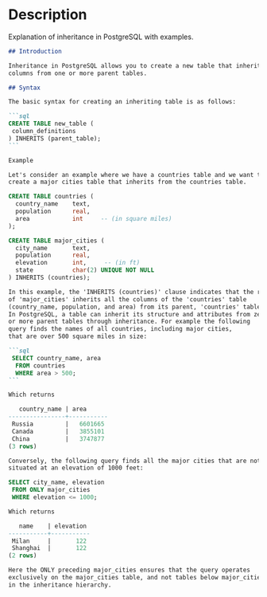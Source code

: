 # Description

Explanation of inheritance in PostgreSQL with examples.

````markdown
## Introduction

Inheritance in PostgreSQL allows you to create a new table that inherits all
columns from one or more parent tables.

## Syntax

The basic syntax for creating an inheriting table is as follows:

```sql
CREATE TABLE new_table (
 column_definitions
) INHERITS (parent_table);
```
````

```markdown
Example

Let's consider an example where we have a countries table and we want to
create a major cities table that inherits from the countries table.
```

```sql
CREATE TABLE countries (
  country_name    text,
  population      real,
  area            int     -- (in square miles)
);

CREATE TABLE major_cities (
  city_name       text,
  population      real,
  elevation       int,     -- (in ft)
  state           char(2) UNIQUE NOT NULL
) INHERITS (countries);
```

````markdown
In this example, the 'INHERITS (countries)' clause indicates that the row
of 'major_cities' inherits all the columns of the 'countries' table
(country_name, population, and area) from its parent, 'countries' table.
In PostgreSQL, a table can inherit its structure and attributes from zero
or more parent tables through inheritance. For example the following
query finds the names of all countries, including major cities,
that are over 500 square miles in size:

```sql
 SELECT country_name, area
  FROM countries
  WHERE area > 500;
```
````

```markdown
Which returns
```

```sql
   country_name | area
----------------+-----------
 Russia         |   6601665
 Canada         |   3855101
 China          |   3747877
(3 rows)
```

```markdown
Conversely, the following query finds all the major cities that are not
situated at an elevation of 1000 feet:
```

```sql
SELECT city_name, elevation
 FROM ONLY major_cities
 WHERE elevation <= 1000;
```

```markdown
Which returns
```

```sql
   name    | elevation
-----------+-----------
 Milan     |       122
 Shanghai  |       122
(2 rows)
```

```markdown
Here the ONLY preceding major_cities ensures that the query operates
exclusively on the major_cities table, and not tables below major_cities
in the inheritance hierarchy.
```
